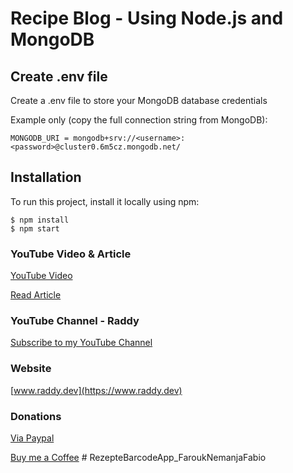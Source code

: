 # Recipe Blog - Using Node.js and MongoDB

## Create .env file
Create a .env file to store your MongoDB database credentials

Example only (copy the full connection string from MongoDB):
```
MONGODB_URI = mongodb+srv://<username>:<password>@cluster0.6m5cz.mongodb.net/
```

## Installation
To run this project, install it locally using npm:

```
$ npm install
$ npm start
```


### YouTube Video & Article

[YouTube Video](https://youtu.be/OEdPH4fV7vY)

[Read Article](https://raddy.dev/blog/how-to-build-a-recipe-blog-using-node-js-and-mongodb-express-ejs-mongoose-crud/)

### YouTube Channel - Raddy

[Subscribe to my YouTube Channel](https://www.youtube.com/channel/UCvXscyQ0cLzPZeNOeXI45Sw?sub_confirmation=1)

### Website
[www.raddy.dev](https://www.raddy.dev)

### Donations
[Via Paypal](https://www.paypal.com/donate/?hosted_button_id=YUH7JRDUN5QEY)

[Buy me a Coffee](https://www.buymeacoffee.com/RaddyTheBrand)
#   R e z e p t e B a r c o d e A p p _ F a r o u k N e m a n j a F a b i o  
 